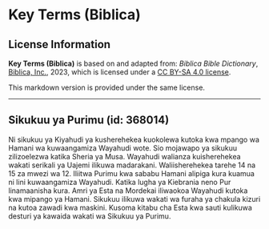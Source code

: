 # Key Terms (Biblica)

## License Information

**Key Terms (Biblica)** is based on and adapted from: _Biblica Bible Dictionary_, [Biblica, Inc.](https://www.biblica.com/), 2023, which is licensed under a [CC BY-SA 4.0 license](https://creativecommons.org/licenses/by-sa/4.0/legalcode.en).

This markdown version is provided under the same license.



--------------------------------

## Sikukuu ya Purimu (id: 368014)

Ni sikukuu ya Kiyahudi ya kusherehekea kuokolewa kutoka kwa mpango wa Hamani wa kuwaangamiza Wayahudi wote. Sio mojawapo ya sikukuu zilizoelezwa katika Sheria ya Musa. Wayahudi walianza kuisherehekea wakati serikali ya Uajemi ilikuwa madarakani. Waliisherehekea tarehe 14 na 15 za mwezi wa 12\. Iliitwa Purimu kwa sababu Hamani alipiga kura kuamua ni lini kuwaangamiza Wayahudi. Katika lugha ya Kiebrania neno Pur linamaanisha kura. Amri ya Esta na Mordekai iliwaokoa Wayahudi kutoka kwa mipango ya Hamani. Sikukuu ilikuwa wakati wa furaha ya chakula kizuri na kutoa zawadi kwa maskini. Kusoma kitabu cha Esta kwa sauti kulikuwa desturi ya kawaida wakati wa Sikukuu ya Purimu.


